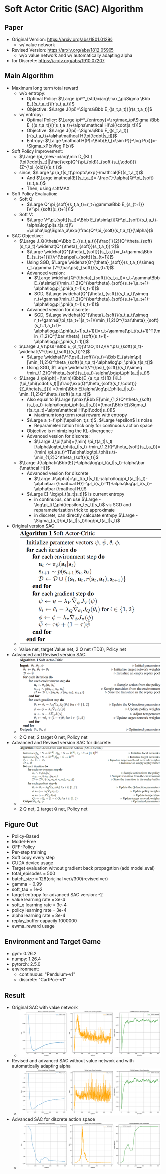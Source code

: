 # Soft Actor Critic (SAC) Algorithm
## Paper
* Original Version: https://arxiv.org/abs/1801.01290
  * w/ value network
* Revised Version: https://arxiv.org/abs/1812.05905
  * w/o value network and w/ automatically adapting alpha
* for Discrete: https://arxiv.org/abs/1910.07207
## Main Algorithm
* Maximum long term total reward
  * w/o entropy:
    * Optimal Policy: $`\Large \pi^*_{std}=\arg\max_\pi\Sigma \Bbb E_{(s_t,a_t)}[r(s_t,a_t)]`$
    * Objective: $\Large J(\pi)=\Sigma\Bbb E_{(s_t,a_t)}[r(s_t,a_t)]$
  * w/ entropy:
    * Optimal Policy: $`\Large \pi^*_{entropy}=\arg\max_\pi\Sigma \Bbb E_{(s_t,a_t)}[r(s_t,a_t)+\alpha\mathcal H(\pi(\cdot|s_t))]`$
    * Objective: $\Large J(\pi)=\Sigma\Bbb E_{(s_t,a_t)}[r(s_t,a_t)+\alpha\mathcal H(\pi(\cdot|s_t))]$
    * Entropy: $\Large \mathcal H(P)=\Bbb{E}_{x\sim P}[-\log P(x)]=-\Sigma_xP(x)\log P(x)$
* Soft Policy Improvement:
  * $`\Large \pi_{new} =\arg\min D_{KL}(\pi(\cdot|s_t)||\frac{\exp(Q^{\pi_{old}}_{soft}(s_t,\cdot))}{Z^{\pi_{old}}(s_t)})`$
  * since, $\Large \pi(a_t|s_t)\propto\exp(-\mathcal{E}(s_t,a_t))$ 
    * And $\Large \mathcal{E}(s_t,a_t)=-\frac{1}{\alpha}Q^\pi_{soft}(s_t,a_t)$
    * Then, using softMAX
* Soft Policy Evaluation:
  * Soft Q: 
    * $\Large Q^\pi_{soft}(s_t,a_t)=r_t+\gamma\Bbb E_{s_{t+1}}[V^\pi_{soft}(s_{t+1})]$
  * Soft V: 
    * $\Large V^\pi_{soft}(s_t)=\Bbb E_{a\sim\pi}[Q^\pi_{soft}(s_t,a_t)-\alpha\log\pi(a_t|s_t)]\\ =\alpha\log\Sigma_a\exp(\frac{Q^\pi_{soft}(s_t,a_t)}{\alpha})$
* SAC Objective:
  * $\Large J_Q(\theta)=\Bbb E_{(s_t,a_t)}[\frac{1}{2}(Q^\theta_{soft}(s_t,a_t)-\widehat{Q^{\theta}_{soft}}(s_t,a_t))^2]$
    * $`\Large \widehat{Q^{\theta}_{soft}}(s_t,a_t)=r_t+\gamma\Bbb E_{s_{t+1}}[{V^{\bar\psi}_{soft}}(s_{t+1})]`$
    * Using SGD, $`\Large \widehat{Q^{\theta}_{soft}}(s_t,a_t)\simeq r_t+\gamma {V^{\bar\psi}_{soft}}(s_{t+1})`$
    * Advanced version:
      * $`\Large \widehat{Q^{\theta}_{soft}}(s_t,a_t)=r_t+\gamma\Bbb E_{a\sim\pi}[\min_{1,2}Q^{\bar\theta}_{soft}(s_t+1,a_t+1)-\alpha\log\pi_\phi(a_t+1|s_t+1)]`$
      * SGD, $`\Large \widehat{Q^{\theta}_{soft}}(s_t,a_t)\simeq r_t+\gamma(\min_{1,2}Q^{\bar\theta}_{soft}(s_t+1,a_t+1)-\alpha\log\pi_\phi(a_t+1|s_t+1))`$
    * Advanced version for discrete:
      * SGD, $`\Large \widehat{Q^{\theta}_{soft}}(s_t,a_t)\simeq r_t+\gamma[\pi_t(a_t+1|s_t+1)(\min_{1,2}Q^{\bar\theta}_{soft}(s_t+1,a_t+1)-\alpha\log\pi_\phi(a_t+1|s_t+1))]=r_t+\gamma[\pi_t(s_t+1)^T(\min_{1,2}Q^{\bar \theta}_{soft}(s_t+1)-\alpha\log\pi_\phi(s_t+1))]`$
  * $\Large J_V(\psi)=\Bbb E_{s_t}[\frac{1}{2}(V^\psi_{soft}(s_t)-\widehat{V^{\psi}_{soft}}(s_t))^2]$
    * $`\Large \widehat{V^{\psi}_{soft}}(s_t)=\Bbb E_{a\sim\pi}[\min_{1,2}Q^\theta_{soft}(s_t,a_t)-\alpha\log\pi_\phi(a_t|s_t)]`$
    * Using SGD, $`\Large \widehat{V^{\psi}_{soft}}(s_t)\simeq \min_{1,2}Q^\theta_{soft}(s_t,a_t)-\alpha\log\pi_\phi(a_t|s_t)`$
  * $`\Large J_\pi(\phi)=(\min)\Bbb{E_{a_t,s_t}}[D_{KL}(\pi_\phi(\cdot|s_t)||\frac{\exp(Q^\theta_{soft}(s_t,\cdot))}{Z_\theta(s_t)})] =(\min)\Bbb E[\alpha\log\pi_\phi(a_t|s_t)-\min_{1,2}Q^\theta_{soft}(s_t,a_t)]`$
    * Also equal to $`\Large (\max)\Bbb E[\min_{1,2}Q^\theta_{soft}(s_t,a_t)-\alpha\log\pi_\phi(a_t|s_t)]=(\max)\Bbb E[\Sigma_t r(s_t,a_t)+\alpha\mathcal H(\pi(\cdot|s_t))]`$
      * Maximum long term total reward with entropy
    * $\Large a_t=f_\phi(\epsilon_t;s_t)$, $\Large \epsilon$ is noise
      * Reparameterization trick only for continuous action space
    * Objective is  minimizing the KL-divergence
    * Advanced version for discrete:
      * $`\Large J_\pi(\phi)=(\min) \pi_t(a_t|s_t)[\alpha\log\pi_\phi(a_t|s_t)-\min_{1,2}Q^\theta_{soft}(s_t,a_t)]=(\min) \pi_t(s_t)^T[\alpha\log\pi_\phi(s_t)-\min_{1,2}Q^\theta_{soft}(s_t)]`$
  * $\Large J(\alpha)=\Bbb{E}[-\alpha\log\pi_t(a_t|s_t)-\alpha\bar {\mathcal H}]$
    * Advanced version for discrete
      * $\Large J(\alpha)=\pi_t(a_t|s_t)[-\alpha\log\pi_t(a_t|s_t)-\alpha\bar {\mathcal H}]=\pi_t(s_t)^T[-\alpha\log\pi_t(s_t)-\alpha\bar {\mathcal H}]$
    * $\Large E[-\log\pi_t(a_t|s_t)]$ is current entropy
      * in continuous, can use $\Large -\log\pi_t(f_\phi(\epsilon_t;s_t)|s_t)$ via SGD and reparameterization trick to approximate
      * in discrete, can directly calcuate entropy $\Large -\Sigma_{a_t}\pi_t(a_t|s_t)\log\pi_t(a_t|s_t)$
* Original version SAC:
  * ![SAC-Algorithm](sac-algorithm.png)
  * Value net, target Value net, 2 Q net (TD3), Policy net
* Advanced and Revised version SAC:
  * ![adv-SAC-Algorithm](adv-sac-algorithm.png)
  * 2 Q net, 2 target Q net, Policy net
* Advanced and Revised version SAC for discrete:
  * ![adv-SAC-Algorithm-dis](adv-sac-algorithm-discrete.png)
  * 2 Q net, 2 target Q net, Policy net
## Figure Out
* Policy-Based
* Model-Free
* OFF-Policy
* Per-step training
* Soft copy every step
* CUDA device usage
* Target evaluation without gradient back propagation (add model.eval)
* total_episodes = 500
* batch_size = 128(original ver)/300(revised ver)
* gamma      = 0.99
* soft_tau   = 1e-2
* target entropy for advanced SAC version: -2
* value learning rate = 3e-4
* soft_q learning rate = 3e-4
* policy learning rate = 3e-4
* alpha learning rate = 3e-4
* replay_buffer capacity 1000000
* ewma_reward usage
## Environment and Target Game
* gym: 0.26.2
* numpy: 1.26.4 
* pytorch: 2.5.0
* environment: 
  * continuous: "Pendulum-v1"
  * discrete: "CartPole-v1"
## Result
* Original SAC with value network
  * ![SAC-original](SAC_plot-whole.png)
* Revised and advanced SAC without value network and with automatically adapting alpha
  * ![SAC-revised](ADV_SAC_plot-whole.png)
* Advanced SAC for discrete action space
  * ![SAC-revised-discrete](ADV_SAC_Discrete_plot-whole.png)